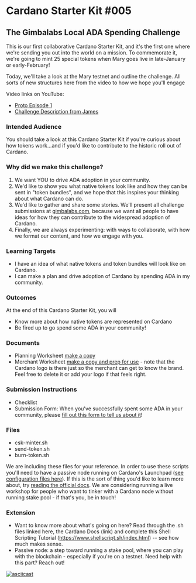 # Cardano Starter Kit #005
## The Gimbalabs Local ADA Spending Challenge

This is our first collaborative Cardano Starter Kit, and it's the first one where we're sending you out into the world on a mission. To commemorate it, we're going to mint 25 special tokens when Mary goes live in late-January or early-February! 

Today, we'll take a look at the Mary testnet and outline the challenge. All sorts of new structures here from the video to how we hope you'll engage

Video links on YouTube: 
- [Proto Episode 1](https://youtu.be/QZqV8P7nqlo)
- [Challenge Description from James]()

### Intended Audience
You should take a look at this Cardano Starter Kit if you're curious about how tokens work...and if you'd like to contribute to the historic roll out of Cardano.

### Why did we make this challenge?
1. We want YOU to drive ADA adoption in your community.
2. We'd like to show you what native tokens look like and how they can be sent in "token bundles", and we hope that this inspires your thinking about what Cardano can do.
3. We'd like to gather and share some stories. We'll present all challenge submissions at [gimbalabs.com](https://gimbalabs.com), because we want all people to have ideas for how they can contribute to the widespread adoption of Cardano.
4. Finally, we are always experimenting: with ways to collaborate, with how we format our content, and how we engage with you.

### Learning Targets
- I have an idea of what native tokens and token bundles will look like on Cardano.
- I can make a plan and drive adoption of Cardano by spending ADA in my community.

### Outcomes
At the end of this Cardano Starter Kit, you will
- Know more about how native tokens are represented on Cardano
- Be fired up to go spend some ADA in your community!

### Documents
- Planning Worksheet [make a copy](https://docs.google.com/document/d/1zE95LY1sQMd6kpIVY0G3ZwCE1yCtA5Il4i9HhU8MVIo/copy)
- Merchant Worksheet [make a copy and prep for use](https://docs.google.com/document/d/1NVs80lpFzCXDZTfCGMVISWRyKtGatVKT0bsrSVmanh4/edit) - note that the Cardano logo is there just so the merchant can get to know the brand. Feel free to delete it or add your logo if that feels right.

### Submission Instructions
- Checklist
- Submission Form: When you've successfully spent some ADA in your community, please [fill out this form to tell us about it](https://lkj3u1s1jd5.typeform.com/to/NDRtQV5m)!

### Files
- csk-minter.sh
- send-token.sh
- burn-token.sh

We are including these files for your reference. In order to use these scripts you'll need to have a passive node running on Cardano's Launchpad ([see configuration files here](https://hydra.iohk.io/build/5102327/download/1/index.html)). If this is the sort of thing you'd like to learn more about, try [reading the official docs](https://docs.cardano.org/projects/cardano-node/en/latest/index.html). We are considering running a live workshop for people who want to tinker with a Cardano node without running stake pool - if that's you, be in touch!

### Extension
- Want to know more about what's going on here? Read through the .sh files linked here, the Cardano Docs (link) and complete this Shell Scripting Tutorial (https://www.shellscript.sh/index.html) -- see how much makes sense.
- Passive node: a step toward running a stake pool, where you can play with the blockchain - especially if you're on a testnet. Need help with this part? Reach out!


[![asciicast](https://asciinema.org/a/fHxFOJKRgVRUCFEeDFrDqUHKl.svg)](https://asciinema.org/a/fHxFOJKRgVRUCFEeDFrDqUHKl)
